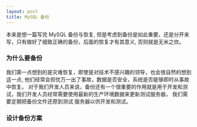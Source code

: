 ```yaml
---
layout: post
title: MySQL 备份
---
```


本来是想一篇写完 MySQL 备份与恢复, 但是考虑到备份是如此重要，还是分开来写，只有做好了细致正确的备份，后面的恢复才有其意义, 否则就是无米之炊。

### 为什么要备份

我们第一点想到的是灾难恢复，即使是对技术不感兴趣的领导，也会很自然的想到这一点, 他们经常会担忧万一出了事故，数据是否安全，系统是否能够即时从事故中恢复。
对于我们开发人员来说，备份还有一个很重要的作用就是用于开发和测试，我们开发人员经常需要使用最新的生产环境数据来更新测试服务器， 我们需要定期把备份文件还原到测试
服务器以供开发和测试。

### 设计备份方案
